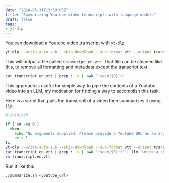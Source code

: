 ```yaml
---
date: "2024-05-11T13:59:05Z"
title: "Summarizing Youtube video transcripts with language models"
draft: false
tags:
- yt-dlp
---
```


You can download a Youtube video transcript with
[`yt-dlp`](https://github.com/yt-dlp/yt-dlp).

```sh
yt-dlp --write-auto-sub --skip-download --sub-format vtt --output transcript "<video_url>"
```

This will output a file called `transcript.en.vtt`. That file can be cleaned
like this, to remove all formatting and metadata except the transcript text.

```sh
cat transcript.en.vtt | grep : -v | awk '!seen[$0]++'
```

This approach is useful for simple way to pipe the contents of a Youtube video
into an LLM, my motivation for finding a way to accomplish this task.

Here is a script that pulls the transcript of a video then summarizes it using
[`llm`](https://github.com/simonw/llm).

```sh
#!/bin/zsh

if [ $# -eq 0 ]
  then
    echo "No arguments supplied. Please provide a YouTube URL as an argument."
    exit 1
fi
yt-dlp --write-auto-sub --skip-download --sub-format vtt --output transcript "$1" >/dev/null 2>&1
cat transcript.en.vtt | grep : -v | awk '!seen[$0]++' | llm "write a short summary of the contents of this youtube video transcript"
rm transcript.en.vtt
```

Run it like this

```sh
./summarize.sh <youtube_url>
```

